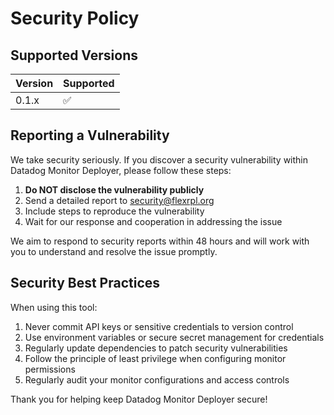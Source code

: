 # Security Policy

## Supported Versions

| Version | Supported          |
| ------- | ----------------- |
| 0.1.x   | :white_check_mark: |

## Reporting a Vulnerability

We take security seriously. If you discover a security vulnerability within Datadog Monitor Deployer, please follow these steps:

1. **Do NOT disclose the vulnerability publicly**
2. Send a detailed report to security@flexrpl.org
3. Include steps to reproduce the vulnerability
4. Wait for our response and cooperation in addressing the issue

We aim to respond to security reports within 48 hours and will work with you to understand and resolve the issue promptly.

## Security Best Practices

When using this tool:

1. Never commit API keys or sensitive credentials to version control
2. Use environment variables or secure secret management for credentials
3. Regularly update dependencies to patch security vulnerabilities
4. Follow the principle of least privilege when configuring monitor permissions
5. Regularly audit your monitor configurations and access controls

Thank you for helping keep Datadog Monitor Deployer secure! 